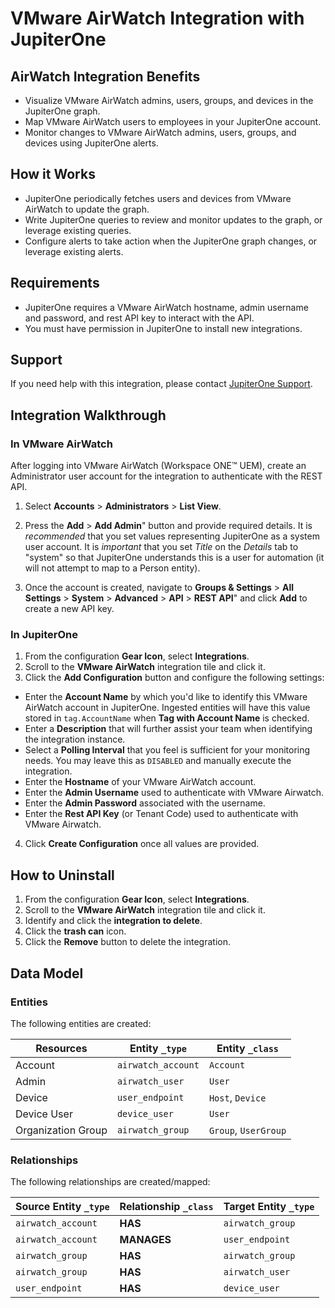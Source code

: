 # VMware AirWatch Integration with JupiterOne

## AirWatch Integration Benefits

- Visualize VMware AirWatch admins, users, groups, and devices in the JupiterOne graph.
- Map VMware AirWatch users to employees in your JupiterOne account.
- Monitor changes to VMware AirWatch admins, users, groups, and devices using JupiterOne alerts.

## How it Works

- JupiterOne periodically fetches users and devices from VMware AirWatch to update the graph.
- Write JupiterOne queries to review and monitor updates to the graph, or leverage existing queries.
- Configure alerts to take action when the JupiterOne graph changes, or leverage existing alerts.

## Requirements

- JupiterOne requires a VMware AirWatch hostname, admin username and password, and rest API key to interact with the API.
- You must have permission in JupiterOne to install new integrations.

## Support

If you need help with this integration, please contact [JupiterOne Support](https://community.askj1.com).

## Integration Walkthrough

### In VMware AirWatch

After logging into VMware AirWatch (Workspace ONE™️ UEM), create an Administrator user account for the integration to authenticate with the REST API.

1. Select **Accounts** > **Administrators** > **List View**.

2. Press the **Add** > **Add Admin**" button and provide required details. It is _recommended_ that you set values representing JupiterOne as a system user account. It is _important_ that you set _Title_ on the _Details_ tab to
   "system" so that JupiterOne understands this is a user for automation (it will not attempt to map to a Person entity).

3. Once the account is created, navigate to **Groups & Settings** > **All Settings** > **System** > **Advanced** > **API** > **REST API**" and click **Add** to create a new API key.

### In JupiterOne

1. From the configuration **Gear Icon**, select **Integrations**.
2. Scroll to the **VMware AirWatch** integration tile and click it.
3. Click the **Add Configuration** button and configure the following settings:

- Enter the **Account Name** by which you'd like to identify this VMware AirWatch account in JupiterOne. Ingested entities will have this value stored in `tag.AccountName` when **Tag with Account Name** is checked.
- Enter a **Description** that will further assist your team when identifying the integration instance.
- Select a **Polling Interval** that you feel is sufficient for your monitoring needs. You may leave this as `DISABLED` and manually execute the integration.
- Enter the **Hostname** of your VMware AirWatch account.
- Enter the **Admin Username** used to authenticate with VMware Airwatch.
- Enter the **Admin Password** associated with the username.
- Enter the **Rest API Key** (or Tenant Code) used to authenticate with VMware Airwatch.

4. Click **Create Configuration** once all values are provided.

## How to Uninstall

1. From the configuration **Gear Icon**, select **Integrations**.
2. Scroll to the **VMware AirWatch** integration tile and click it.
3. Identify and click the **integration to delete**.
4. Click the **trash can** icon.
5. Click the **Remove** button to delete the integration.

<!-- {J1_DOCUMENTATION_MARKER_START} -->
<!--
********************************************************************************
NOTE: ALL OF THE FOLLOWING DOCUMENTATION IS GENERATED USING THE
"j1-integration document" COMMAND. DO NOT EDIT BY HAND! PLEASE SEE THE DEVELOPER
DOCUMENTATION FOR USAGE INFORMATION:

https://github.com/JupiterOne/sdk/blob/master/docs/integrations/development.md
********************************************************************************
-->

## Data Model

### Entities

The following entities are created:

| Resources          | Entity `_type`     | Entity `_class`      |
| ------------------ | ------------------ | -------------------- |
| Account            | `airwatch_account` | `Account`            |
| Admin              | `airwatch_user`    | `User`               |
| Device             | `user_endpoint`    | `Host`, `Device`     |
| Device User        | `device_user`      | `User`               |
| Organization Group | `airwatch_group`   | `Group`, `UserGroup` |

### Relationships

The following relationships are created/mapped:

| Source Entity `_type` | Relationship `_class` | Target Entity `_type` |
| --------------------- | --------------------- | --------------------- |
| `airwatch_account`    | **HAS**               | `airwatch_group`      |
| `airwatch_account`    | **MANAGES**           | `user_endpoint`       |
| `airwatch_group`      | **HAS**               | `airwatch_group`      |
| `airwatch_group`      | **HAS**               | `airwatch_user`       |
| `user_endpoint`       | **HAS**               | `device_user`         |

<!--
********************************************************************************
END OF GENERATED DOCUMENTATION AFTER BELOW MARKER
********************************************************************************
-->
<!-- {J1_DOCUMENTATION_MARKER_END} -->
